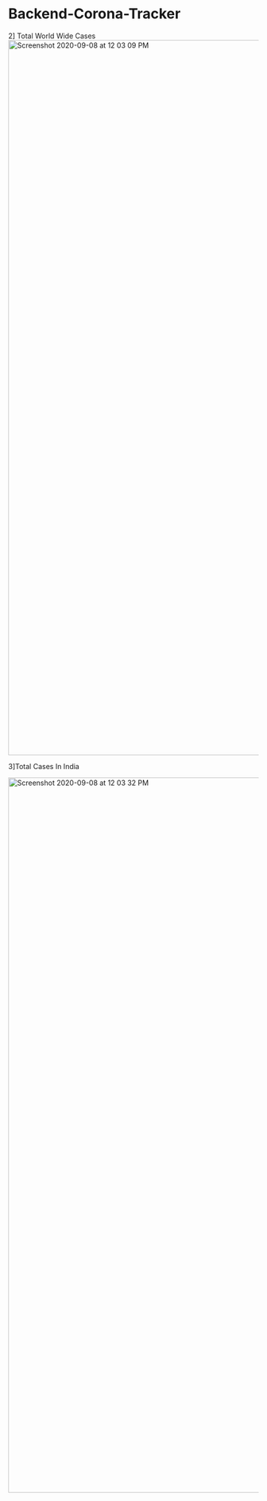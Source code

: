 # Backend-Corona-Tracker




2] Total World Wide Cases
<img width="1440" alt="Screenshot 2020-09-08 at 12 03 09 PM" src="https://user-images.githubusercontent.com/41479583/92441240-7c0b6c80-f1cb-11ea-8e2c-6e51c2c542fe.png">




3]Total Cases In India

<img width="1440" alt="Screenshot 2020-09-08 at 12 03 32 PM" src="https://user-images.githubusercontent.com/41479583/92441298-96454a80-f1cb-11ea-8c3e-94ce93452c8f.png">
